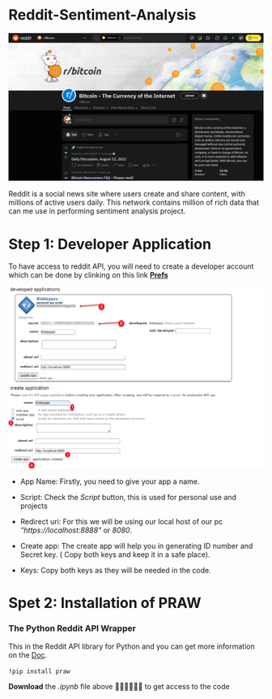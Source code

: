 # Reddit-Sentiment-Analysis
![alt text](https://github.com/kiddojazz/Reddit-Sentiment-Analysis/blob/master/Images/1.png)

Reddit is a social news site where users create and share content, with millions of active users daily. This network contains million of rich data that can me use in performing sentiment analysis project.

# Step 1: Developer Application

To have access to reddit API, you will need to create a developer account which can be done by clinking on this 
link **[Prefs](https://www.reddit.com/prefs/apps)**

![alt text](https://github.com/kiddojazz/Reddit-Sentiment-Analysis/blob/master/Images/2.png)

- App Name: Firstly, you need to give your app a name.
    
- Script: Check the *Script* button, this is used for personal use and projects

- Redirect uri: For this we will be using our local host of our pc *"https://localhost:8888"* or *8080*.

- Create app: The create app will help you in generating ID number and Secret key. ( Copy both keys and keep it in a safe place).

- Keys: Copy both keys as they will be needed in the code.

# Spet 2: Installation of PRAW

### The Python Reddit API Wrapper

This in the Reddit API library for Python and you can get more information on the  [Doc](https://praw.readthedocs.io/en/stable/index.html).

`
!pip install praw
`

**Download** the *.ipynb* file above ☝🏽☝🏽☝🏽 to get access to the code
